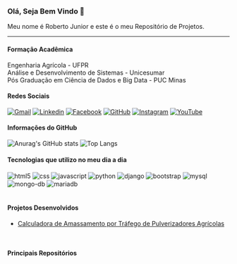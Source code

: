 ### Olá, Seja Bem Vindo 🤝
Meu nome é Roberto Junior e este é o meu Repositório de Projetos. 
<hr>


#### **Formação Acadêmica**
Engenharia Agrícola - UFPR  
Análise e Desenvolvimento de Sistemas - Unicesumar  
Pós Graduação em Ciência de Dados e Big Data - PUC Minas

     
#### **Redes Sociais**

[![Gmail](https://img.shields.io/badge/Gmail-D14836?style=for-the-badge&logo=gmail&logoColor=white)](mailto:roberto.junior1202@gmail.com)
[![Linkedin](https://img.shields.io/badge/LinkedIn-0077B5?style=for-the-badge&logo=linkedin&logoColor=white)](https://www.linkedin.com/in/robertojunior1202/)
[![Facebook](https://img.shields.io/badge/Facebook-1877F2?style=for-the-badge&logo=facebook&logoColor=white)](https://www.facebook.com/roberto.junior.77964/?locale=pt_BR)
[![GitHub](https://img.shields.io/badge/GitHub-100000?style=for-the-badge&logo=github&logoColor=white)](https://github.com/robertojunior1202)
[![Instagram](https://img.shields.io/badge/Instagram-E4405F?style=for-the-badge&logo=instagram&logoColor=white)](https://www.instagram.com/roberto_junior1202/)
[![YouTube](https://img.shields.io/badge/YouTube-FF0000?style=for-the-badge&logo=youtube&logoColor=white)](https://www.youtube.com/channel/UCZnreLJq2GG8bnEFeyYcJiA)


#### **Informações do GitHub**

![Anurag's GitHub stats](https://github-readme-stats.vercel.app/api?username=robertojunior1202&show_icons=true&theme=)
![Top Langs](https://github-readme-stats.vercel.app/api/top-langs/?username=robertojunior1202&layout=compact)

#### **Tecnologias que utilizo no meu dia a dia**

<div style="display:inline_block">
    <img align ="center" alt= "html5" src="https://img.shields.io/badge/HTML5-E34F26?style=for-the-badge&logo=html5&logoColor=white">
    <img align ="center" alt= "css" src="https://img.shields.io/badge/CSS3-1572B6?style=for-the-badge&logo=css3&logoColor=white">
    <img align ="center" alt= "javascript" src="https://img.shields.io/badge/JavaScript-F7DF1E?style=for-the-badge&logo=javascript&logoColor=black">
    <img align ="center" alt= "python" src="https://img.shields.io/badge/Python-14354C?style=for-the-badge&logo=python&logoColor=white">
    <img align ="center" alt= "django" src="https://img.shields.io/badge/Django-092E20?style=for-the-badge&logo=django&logoColor=white">
    <img align ="center" alt= "bootstrap" src="https://img.shields.io/badge/Bootstrap-563D7C?style=for-the-badge&logo=bootstrap&logoColor=white">
    <img align ="center" alt= "mysql" src="https://img.shields.io/badge/MySQL-00000F?style=for-the-badge&logo=mysql&logoColor=white">
    <img align ="center" alt= "mongo-db" src="https://img.shields.io/badge/MongoDB-4EA94B?style=for-the-badge&logo=mongodb&logoColor=white">
    <img align ="center" alt= "mariadb" src="https://img.shields.io/badge/MariaDB-003545?style=for-the-badge&logo=mariadb&logoColor=white">
    
</div><br/>

#### **Projetos Desenvolvidos**
 - [Calculadora de Amassamento por Tráfego de Pulverizadores Agrícolas](https://sweet-crostata-4bbe93.netlify.app/)

<br/>

#### **Principais Repositórios**
